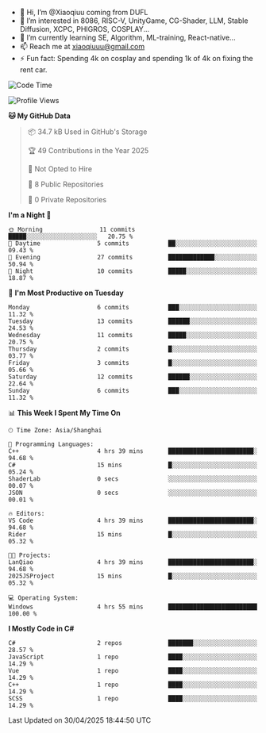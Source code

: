 - 👋 Hi, I’m @Xiaoqiuu coming from DUFL
- 👀 I’m interested in 8086, RISC-V, UnityGame, CG-Shader, LLM, Stable Diffusion, XCPC, PHIGROS, COSPLAY...
- 🌱 I’m currently learning SE, Algorithm, ML-training, React-native...
- 📫 Reach me at xiaoqiuuu@gmail.com
- ⚡ Fun fact: Spending 4k on cosplay and spending 1k of 4k on fixing the rent car.

<!---
Xiaoqiuu/Xiaoqiuu is a ✨ special ✨ repository because its `README.md` (this file) appears on your GitHub profile.
You can click the Preview link to take a look at your changes.
--->
<!---
[![Xiaoqiuu's GitHub stats](https://github-readme-stats.vercel.app/api?username=Xiaoqiuu)](https://github.com/anuraghazra/github-readme-stats)
--->

<!--START_SECTION:waka-->
![Code Time](http://img.shields.io/badge/Code%20Time-17%20hrs%2054%20mins-blue)

![Profile Views](http://img.shields.io/badge/Profile%20Views-7-blue)

**🐱 My GitHub Data** 

> 📦 34.7 kB Used in GitHub's Storage 
 > 
> 🏆 49 Contributions in the Year 2025
 > 
> 🚫 Not Opted to Hire
 > 
> 📜 8 Public Repositories 
 > 
> 🔑 0 Private Repositories 
 > 
**I'm a Night 🦉** 

```text
🌞 Morning                11 commits          █████░░░░░░░░░░░░░░░░░░░░   20.75 % 
🌆 Daytime                5 commits           ██░░░░░░░░░░░░░░░░░░░░░░░   09.43 % 
🌃 Evening                27 commits          █████████████░░░░░░░░░░░░   50.94 % 
🌙 Night                  10 commits          █████░░░░░░░░░░░░░░░░░░░░   18.87 % 
```
📅 **I'm Most Productive on Tuesday** 

```text
Monday                   6 commits           ███░░░░░░░░░░░░░░░░░░░░░░   11.32 % 
Tuesday                  13 commits          ██████░░░░░░░░░░░░░░░░░░░   24.53 % 
Wednesday                11 commits          █████░░░░░░░░░░░░░░░░░░░░   20.75 % 
Thursday                 2 commits           █░░░░░░░░░░░░░░░░░░░░░░░░   03.77 % 
Friday                   3 commits           █░░░░░░░░░░░░░░░░░░░░░░░░   05.66 % 
Saturday                 12 commits          ██████░░░░░░░░░░░░░░░░░░░   22.64 % 
Sunday                   6 commits           ███░░░░░░░░░░░░░░░░░░░░░░   11.32 % 
```


📊 **This Week I Spent My Time On** 

```text
🕑︎ Time Zone: Asia/Shanghai

💬 Programming Languages: 
C++                      4 hrs 39 mins       ████████████████████████░   94.68 % 
C#                       15 mins             █░░░░░░░░░░░░░░░░░░░░░░░░   05.24 % 
ShaderLab                0 secs              ░░░░░░░░░░░░░░░░░░░░░░░░░   00.07 % 
JSON                     0 secs              ░░░░░░░░░░░░░░░░░░░░░░░░░   00.01 % 

🔥 Editors: 
VS Code                  4 hrs 39 mins       ████████████████████████░   94.68 % 
Rider                    15 mins             █░░░░░░░░░░░░░░░░░░░░░░░░   05.32 % 

🐱‍💻 Projects: 
LanQiao                  4 hrs 39 mins       ████████████████████████░   94.68 % 
2025JSProject            15 mins             █░░░░░░░░░░░░░░░░░░░░░░░░   05.32 % 

💻 Operating System: 
Windows                  4 hrs 55 mins       █████████████████████████   100.00 % 
```

**I Mostly Code in C#** 

```text
C#                       2 repos             ███████░░░░░░░░░░░░░░░░░░   28.57 % 
JavaScript               1 repo              ████░░░░░░░░░░░░░░░░░░░░░   14.29 % 
Vue                      1 repo              ████░░░░░░░░░░░░░░░░░░░░░   14.29 % 
C++                      1 repo              ████░░░░░░░░░░░░░░░░░░░░░   14.29 % 
SCSS                     1 repo              ████░░░░░░░░░░░░░░░░░░░░░   14.29 % 
```




 Last Updated on 30/04/2025 18:44:50 UTC
<!--END_SECTION:waka-->
